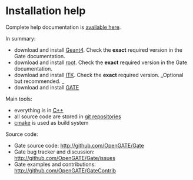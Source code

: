 # Installation help


Complete help documentation is [available here](http://www.opengatecollaboration.org/InstallingGate). 

In summary:
- download and install [Geant4](http://geant4.web.cern.ch). Check the **exact** required version in the Gate documentation.
- download and install [root](http://root.cern.ch). Check the **exact** required version in the Gate documentation.
- download and install [ITK](http://www.itk.org). Check the **exact** required version.  _Optional but recommended. _
- download and install [GATE](http://github.com/OpenGATE/Gate)

Main tools:
- everything is in [C++](https://en.wikipedia.org/wiki/C%2B%2B)
- all source code are stored in [git repositories](https://en.wikipedia.org/wiki/Git)
- [cmake](https://en.wikipedia.org/wiki/CMake) is used as build system

Source code:
- Gate source code: http://github.com/OpenGATE/Gate
- Gate bug tracker and discussion: http://github.com/OpenGATE/Gate/issues
- Gate examples and contributions: http://github.com/OpenGATE/GateContrib


